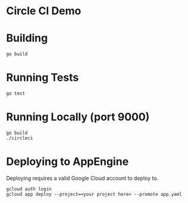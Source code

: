 # Circle CI Demo

# Building

```
go build
```

# Running Tests

```
go test
```

# Running Locally (port 9000)

```
go build
./circleci
```

# Deploying to AppEngine

Deploying requires a valid Google Cloud account to deploy to.

```
gcloud auth login
gcloud app deploy --project=<your project here> --promote app.yaml
```